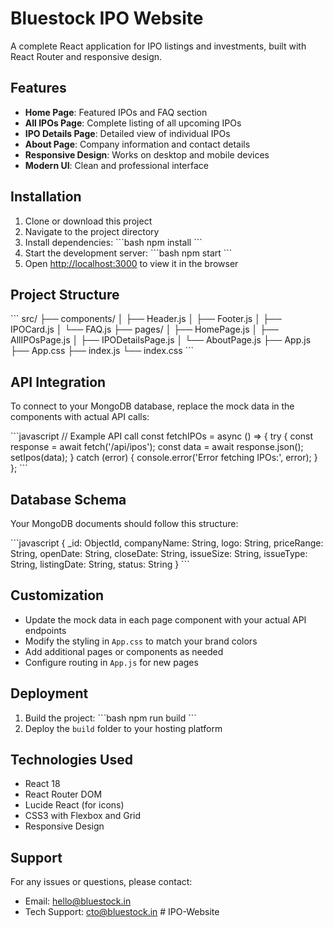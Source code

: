 # Bluestock IPO Website

A complete React application for IPO listings and investments, built with React Router and responsive design.

## Features

- **Home Page**: Featured IPOs and FAQ section
- **All IPOs Page**: Complete listing of all upcoming IPOs
- **IPO Details Page**: Detailed view of individual IPOs
- **About Page**: Company information and contact details
- **Responsive Design**: Works on desktop and mobile devices
- **Modern UI**: Clean and professional interface

## Installation

1. Clone or download this project
2. Navigate to the project directory
3. Install dependencies:
   \`\`\`bash
   npm install
   \`\`\`
4. Start the development server:
   \`\`\`bash
   npm start
   \`\`\`
5. Open [http://localhost:3000](http://localhost:3000) to view it in the browser

## Project Structure

\`\`\`
src/
├── components/
│   ├── Header.js
│   ├── Footer.js
│   ├── IPOCard.js
│   └── FAQ.js
├── pages/
│   ├── HomePage.js
│   ├── AllIPOsPage.js
│   ├── IPODetailsPage.js
│   └── AboutPage.js
├── App.js
├── App.css
├── index.js
└── index.css
\`\`\`

## API Integration

To connect to your MongoDB database, replace the mock data in the components with actual API calls:

\`\`\`javascript
// Example API call
const fetchIPOs = async () => {
  try {
    const response = await fetch('/api/ipos');
    const data = await response.json();
    setIpos(data);
  } catch (error) {
    console.error('Error fetching IPOs:', error);
  }
};
\`\`\`

## Database Schema

Your MongoDB documents should follow this structure:

\`\`\`javascript
{
  _id: ObjectId,
  companyName: String,
  logo: String,
  priceRange: String,
  openDate: String,
  closeDate: String,
  issueSize: String,
  issueType: String,
  listingDate: String,
  status: String
}
\`\`\`

## Customization

- Update the mock data in each page component with your actual API endpoints
- Modify the styling in `App.css` to match your brand colors
- Add additional pages or components as needed
- Configure routing in `App.js` for new pages

## Deployment

1. Build the project:
   \`\`\`bash
   npm run build
   \`\`\`
2. Deploy the `build` folder to your hosting platform

## Technologies Used

- React 18
- React Router DOM
- Lucide React (for icons)
- CSS3 with Flexbox and Grid
- Responsive Design

## Support

For any issues or questions, please contact:
- Email: hello@bluestock.in
- Tech Support: cto@bluestock.in
#   I P O - W e b s i t e  
 